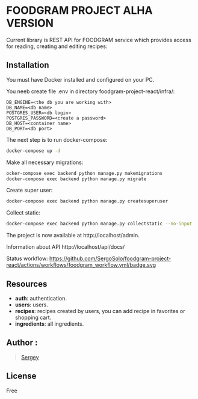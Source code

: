 # FOODGRAM PROJECT ALHA VERSION

Current library is REST API for FOODGRAM service which provides access for reading, creating and editing recipes:

## Installation

You must have Docker installed and configured on your PC.

You neeb create file .env in directory foodgram-project-react/infra/:
```
DB_ENGINE=<the db you are working with> 
DB_NAME=<db name>
POSTGRES_USER=<db login>
POSTGRES_PASSWORD=<create a password>
DB_HOST=<container name>
DB_PORT=<db port>
```

The next step is to run docker-compose:

```bash
docker-compose up -d
```
Make all necessary migrations:
```bash
ocker-compose exec backend python manage.py makemigrations
docker-compose exec backend python manage.py migrate
```
Create super user:
```bash
docker-compose exec backend python manage.py createsuperuser
```
Collect static:
```bash
docker-compose exec backend python manage.py collectstatic --no-input 
```

The project is now available at http://localhost/admin.

Information about API http://localhost/api/docs/

Status workflow:
https://github.com/SergoSolo/foodgram-project-react/actions/workflows/foodgram_workflow.yml/badge.svg

## Resources

- **auth**: authentication.
- **users**: users.
- **recipes**: recipes created by users, you can add recipe in favorites or shopping cart.
- **ingredients**: all ingredients.


## Author :
>[Sergey](https://github.com/SergoSolo)

## License
Free